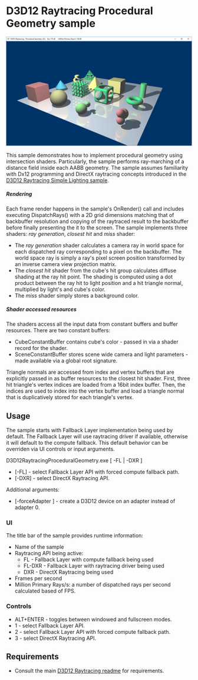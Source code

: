 # D3D12 Raytracing Procedural Geometry sample
![D3D12 Raytracing Procedural Geometry GUI](Screenshot.png)

This sample demonstrates how to implement procedural geometry using intersection shaders. Particularly, the sample performs ray-marching of a distance field inside each AABB geometry. The sample assumes familiarity with Dx12 programming and DirectX raytracing concepts introduced in the [D3D12 Raytracing Simple Lighting sample](../D3D12RaytracingProceduralGeometry/readme.md).

##### Rendering
Each frame render happens in the sample's OnRender() call and includes executing DispatchRays() with a 2D grid dimensions matching that of backbuffer resolution and copying of the raytraced result to the backbuffer before finally presenting the it to the screen. The sample implements three shaders: *ray generation*, *closest hit* and *miss* shader: 
* The *ray generation* shader calculates a camera ray in world space for each dispatched ray corresponding to a pixel on the backbuffer. The world space ray is simply a ray's pixel screen position transformed by an inverse camera view projection matrix.
* The *closest hit* shader from the cube's hit group calculates diffuse shading at the ray hit point. The shading is computed using a dot product between the ray hit to light position and a hit triangle normal, multiplied by light's and cube's color. 
* The *miss* shader simply stores a background color. 

##### Shader accessed resources
The shaders access all the input data from constant buffers and buffer resources. There are two constant buffers: 
* CubeConstantBuffer contains cube's color - passed in via a shader record for the shader.
* SceneConstantBuffer stores scene wide camera and light parameters - made available via a global root signature.

Triangle normals are accessed from index and vertex buffers that are explicitly passed in as buffer resources to the closest hit shader. First, three hit triangle's vertex indices are loaded from a 16bit index buffer. Then, the indices are used to index into the vertex buffer and load a triangle normal that is duplicatively stored for each triangle's vertex.

## Usage
The sample starts with Fallback Layer implementation being used by default. The Fallback Layer will use raytracing driver if available, otherwise it will default to the compute fallback. This default behavior can be overriden via UI controls or input arguments.

D3D12RaytracingProceduralGeometry.exe [ -FL | -DXR ]
* [-FL] - select Fallback Layer API with forced compute fallback path.
* [-DXR] - select DirectX Raytracing API.

Additional arguments:
* [-forceAdapter <ID>] - create a D3D12 device on an adapter <ID> instead of adapter 0.

### UI
The title bar of the sample provides runtime information:
* Name of the sample
* Raytracing API being active:
  * FL - Fallback Layer with compute fallback being used
  * FL-DXR - Fallback Layer with raytracing driver being used
  * DXR - DirectX Raytracing being used
* Frames per second
* Million Primary Rays/s: a number of dispatched rays per second calculated based of FPS.

### Controls
* ALT+ENTER - toggles between windowed and fullscreen modes.
* 1 - select Fallback Layer API.
* 2 - select Fallback Layer API with forced compute fallback path.
* 3 - select DirectX Raytracing API.

## Requirements
* Consult the main [D3D12 Raytracing readme](../../readme.md) for requirements.